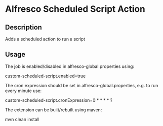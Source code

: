 # Alfresco Scheduled Script Action

## Description
Adds a scheduled action to run a script

## Usage
The job is enabled/disabled in alfresco-global.properties using: 
  
  custom-scheduled-script.enabled=true

The cron expression should be set in alfresco-global.properties, e.g. to run every minute use:

  custom-scheduled-script.cronExpression=0 * * * * ?

The extension can be built/rebuilt using maven:

mvn clean install